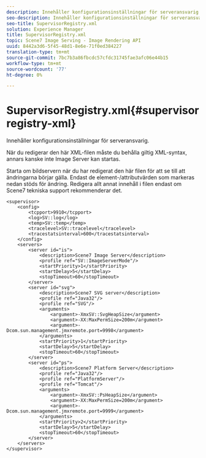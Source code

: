 ```yaml
---
description: Innehåller konfigurationsinställningar för serveransvarig.
seo-description: Innehåller konfigurationsinställningar för serveransvarig.
seo-title: SupervisorRegistry.xml
solution: Experience Manager
title: SupervisorRegistry.xml
topic: Scene7 Image Serving - Image Rendering API
uuid: 8442a3d6-5f45-48d1-8e6e-71f0ed384227
translation-type: tm+mt
source-git-commit: 7bc7b3a86fbcdc57cfdc31745fae3afc06e44b15
workflow-type: tm+mt
source-wordcount: '77'
ht-degree: 0%

---
```



# SupervisorRegistry.xml{#supervisorregistry-xml}

Innehåller konfigurationsinställningar för serveransvarig.

När du redigerar den här XML-filen måste du behålla giltig XML-syntax, annars kanske inte Image Server kan startas.

Starta om bildservern när du har redigerat den här filen för att se till att ändringarna börjar gälla. Endast de element-/attributvärden som markeras nedan stöds för ändring. Redigera allt annat innehåll i filen endast om Scene7 tekniska support rekommenderar det.

```
<supervisor>
    <config>
        <tcpport>9910</tcpport>
        <log>SV::log</log>
        <temp>SV::temp</temp>
        <tracelevel>SV::tracelevel</tracelevel>
        <tracestatsinterval>600</tracestatsinterval>
    </config>
    <servers>
        <server id="is">
            <description>Scene7 Image Server</description>
            <profile ref="SV::ImageServerMode"/>
            <startPriority>1</startPriority>
            <startDelay>5</startDelay>
            <stopTimeout>60</stopTimeout>
        </server>
        <server id="svg">
            <description>Scene7 SVG server</description>
            <profile ref="Java32"/>
            <profile ref="SVG"/>
            <arguments>
                <argument>-XmxSV::SvgHeapSize</argument>
                <argument>-XX:MaxPermSize=200m</argument>
                <argument>-Dcom.sun.management.jmxremote.port=9998</argument>
            </arguments>
            <startPriority>1</startPriority>
            <startDelay>5</startDelay>
            <stopTimeout>60</stopTimeout>
        </server>
        <server id="ps">
            <description>Scene7 Platform Server</description>
            <profile ref="Java32"/>
            <profile ref="PlatformServer"/>
            <profile ref="Tomcat"/>
            <arguments>
                <argument>-XmxSV::PsHeapSize</argument>
                <argument>-XX:MaxPermSize=200m</argument>
                <argument>-Dcom.sun.management.jmxremote.port=9999</argument>
            </arguments>
            <startPriority>2</startPriority>
            <startDelay>5</startDelay>
            <stopTimeout>60</stopTimeout>
        </server>
    </servers>
</supervisor>
```

